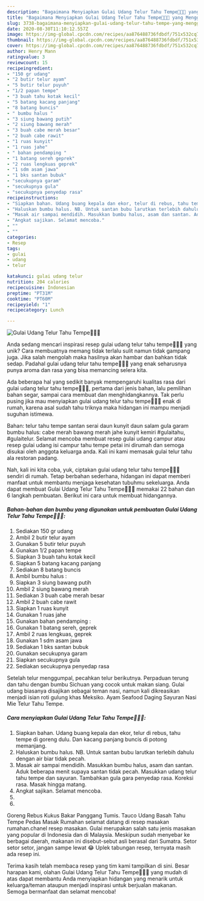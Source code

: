 ```yaml
---
description: "Bagaimana Menyiapkan Gulai Udang Telur Tahu Tempe🍲🍲🍲 yang Menggugah Selera"
title: "Bagaimana Menyiapkan Gulai Udang Telur Tahu Tempe🍲🍲🍲 yang Menggugah Selera"
slug: 3738-bagaimana-menyiapkan-gulai-udang-telur-tahu-tempe-yang-menggugah-selera
date: 2020-08-30T11:10:12.557Z
image: https://img-global.cpcdn.com/recipes/aa876488736fdbdf/751x532cq70/gulai-udang-telur-tahu-tempe🍲🍲🍲-foto-resep-utama.jpg
thumbnail: https://img-global.cpcdn.com/recipes/aa876488736fdbdf/751x532cq70/gulai-udang-telur-tahu-tempe🍲🍲🍲-foto-resep-utama.jpg
cover: https://img-global.cpcdn.com/recipes/aa876488736fdbdf/751x532cq70/gulai-udang-telur-tahu-tempe🍲🍲🍲-foto-resep-utama.jpg
author: Henry Mann
ratingvalue: 3
reviewcount: 15
recipeingredient:
- "150 gr udang"
- "2 butir telur ayam"
- "5 butir telur puyuh"
- "1/2 papan tempe"
- "3 buah tahu kotak kecil"
- "5 batang kacang panjang"
- "8 batang buncis"
- " bumbu halus "
- "3 siung bawang putih"
- "2 siung bawang merah"
- "3 buah cabe merah besar"
- "2 buah cabe rawit"
- "1 ruas kunyit"
- "1 ruas jahe"
- " bahan pendamping "
- "1 batang sereh geprek"
- "2 ruas lengkuas geprek"
- "1 sdm asam jawa"
- "1 bks santan bubuk"
- "secukupnya garam"
- "secukupnya gula"
- "secukupnya penyedap rasa"
recipeinstructions:
- "Siapkan bahan. Udang buang kepala dan ekor, telur di rebus, tahu tempe di goreng dulu. Dan kacang panjang buncis di potong memanjang."
- "Haluskan bumbu halus. NB. Untuk santan bubu larutkan terlebih dahulu dengan air biar tidak pecah."
- "Masak air sampai mendidih. Masukkan bumbu halus, asam dan santan. Aduk beberapa menit supaya santan tidak pecah. Masukkan udang telur tahu tempe dan sayuran. Tambahkan gula gara penyedap rasa. Koreksi rasa. Masak hingga matang."
- "Angkat sajikan. Selamat mencoba."
- ""
- ""
categories:
- Resep
tags:
- gulai
- udang
- telur

katakunci: gulai udang telur 
nutrition: 204 calories
recipecuisine: Indonesian
preptime: "PT31M"
cooktime: "PT60M"
recipeyield: "1"
recipecategory: Lunch

---
```



![Gulai Udang Telur Tahu Tempe🍲🍲🍲](https://img-global.cpcdn.com/recipes/aa876488736fdbdf/751x532cq70/gulai-udang-telur-tahu-tempe🍲🍲🍲-foto-resep-utama.jpg)

Anda sedang mencari inspirasi resep gulai udang telur tahu tempe🍲🍲🍲 yang unik? Cara membuatnya memang tidak terlalu sulit namun tidak gampang juga. Jika salah mengolah maka hasilnya akan hambar dan bahkan tidak sedap. Padahal gulai udang telur tahu tempe🍲🍲🍲 yang enak seharusnya punya aroma dan rasa yang bisa memancing selera kita.

Ada beberapa hal yang sedikit banyak mempengaruhi kualitas rasa dari gulai udang telur tahu tempe🍲🍲🍲, pertama dari jenis bahan, lalu pemilihan bahan segar, sampai cara membuat dan menghidangkannya. Tak perlu pusing jika mau menyiapkan gulai udang telur tahu tempe🍲🍲🍲 enak di rumah, karena asal sudah tahu triknya maka hidangan ini mampu menjadi suguhan istimewa.

Bahan: telur tahu tempe santan serai daun kunyit daun salam gula garam bumbu halus: cabe merah bawang merah jahe kunyit kemiri #gulaitahu, #gulaitelur. Selamat mencoba membuat resep gulai udang campur atau resep gulai udang isi campur tahu tempe petai ini dirumah dan semoga disukai oleh anggota keluarga anda. Kali ini kami memasak gulai telur tahu ala restoran padang.


Nah, kali ini kita coba, yuk, ciptakan gulai udang telur tahu tempe🍲🍲🍲 sendiri di rumah. Tetap berbahan sederhana, hidangan ini dapat memberi manfaat untuk membantu menjaga kesehatan tubuhmu sekeluarga. Anda dapat membuat Gulai Udang Telur Tahu Tempe🍲🍲🍲 memakai 22 bahan dan 6 langkah pembuatan. Berikut ini cara untuk membuat hidangannya.

<!--inarticleads1-->

##### Bahan-bahan dan bumbu yang digunakan untuk pembuatan Gulai Udang Telur Tahu Tempe🍲🍲🍲:

1. Sediakan 150 gr udang
1. Ambil 2 butir telur ayam
1. Gunakan 5 butir telur puyuh
1. Gunakan 1/2 papan tempe
1. Siapkan 3 buah tahu kotak kecil
1. Siapkan 5 batang kacang panjang
1. Sediakan 8 batang buncis
1. Ambil  bumbu halus :
1. Siapkan 3 siung bawang putih
1. Ambil 2 siung bawang merah
1. Sediakan 3 buah cabe merah besar
1. Ambil 2 buah cabe rawit
1. Siapkan 1 ruas kunyit
1. Gunakan 1 ruas jahe
1. Gunakan  bahan pendamping :
1. Gunakan 1 batang sereh, geprek
1. Ambil 2 ruas lengkuas, geprek
1. Gunakan 1 sdm asam jawa
1. Sediakan 1 bks santan bubuk
1. Gunakan secukupnya garam
1. Siapkan secukupnya gula
1. Sediakan secukupnya penyedap rasa


Setelah telur menggumpal, pecahkan telur berikutnya. Perpaduan terung dan tahu dengan bumbu Sichuan yang cocok untuk makan siang. Gulai udang biasanya disajikan sebagai teman nasi, namun kali dikreasikan menjadi isian roti gulung khas Meksiko. Ayam Seafood Daging Sayuran Nasi Mie Telur Tahu Tempe. 

<!--inarticleads2-->

##### Cara menyiapkan Gulai Udang Telur Tahu Tempe🍲🍲🍲:

1. Siapkan bahan. Udang buang kepala dan ekor, telur di rebus, tahu tempe di goreng dulu. Dan kacang panjang buncis di potong memanjang.
1. Haluskan bumbu halus. NB. Untuk santan bubu larutkan terlebih dahulu dengan air biar tidak pecah.
1. Masak air sampai mendidih. Masukkan bumbu halus, asam dan santan. Aduk beberapa menit supaya santan tidak pecah. Masukkan udang telur tahu tempe dan sayuran. Tambahkan gula gara penyedap rasa. Koreksi rasa. Masak hingga matang.
1. Angkat sajikan. Selamat mencoba.
1. 
1. 


Goreng Rebus Kukus Bakar Panggang Tumis. Tauco Udang Basah Tahu Tempe Pedas Masak Rumahan selamat datang di resep masakan rumahan.chanel resep masakan. Gulai merupakan salah satu jenis masakan yang popular di Indonesia dan di Malaysia. Meskipun sudah menyebar ke berbagai daerah, makanan ini disebut-sebut asli berasal dari Sumatra. Setor setor setor, jangan sampe lewat 😂 Uplek tabungan resep, ternyata masih ada resep ini. 

Terima kasih telah membaca resep yang tim kami tampilkan di sini. Besar harapan kami, olahan Gulai Udang Telur Tahu Tempe🍲🍲🍲 yang mudah di atas dapat membantu Anda menyiapkan hidangan yang menarik untuk keluarga/teman ataupun menjadi inspirasi untuk berjualan makanan. Semoga bermanfaat dan selamat mencoba!

